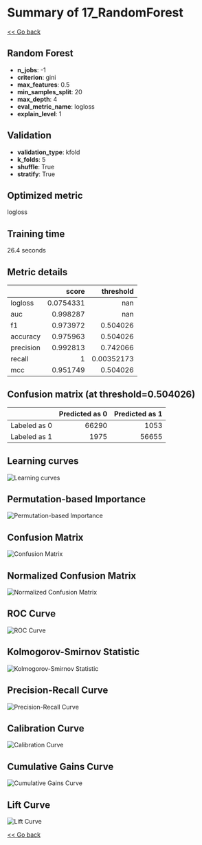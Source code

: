 # Summary of 17_RandomForest

[<< Go back](../README.md)


## Random Forest
- **n_jobs**: -1
- **criterion**: gini
- **max_features**: 0.5
- **min_samples_split**: 20
- **max_depth**: 4
- **eval_metric_name**: logloss
- **explain_level**: 1

## Validation
 - **validation_type**: kfold
 - **k_folds**: 5
 - **shuffle**: True
 - **stratify**: True

## Optimized metric
logloss

## Training time

26.4 seconds

## Metric details
|           |     score |    threshold |
|:----------|----------:|-------------:|
| logloss   | 0.0754331 | nan          |
| auc       | 0.998287  | nan          |
| f1        | 0.973972  |   0.504026   |
| accuracy  | 0.975963  |   0.504026   |
| precision | 0.992813  |   0.742066   |
| recall    | 1         |   0.00352173 |
| mcc       | 0.951749  |   0.504026   |


## Confusion matrix (at threshold=0.504026)
|              |   Predicted as 0 |   Predicted as 1 |
|:-------------|-----------------:|-----------------:|
| Labeled as 0 |            66290 |             1053 |
| Labeled as 1 |             1975 |            56655 |

## Learning curves
![Learning curves](learning_curves.png)

## Permutation-based Importance
![Permutation-based Importance](permutation_importance.png)
## Confusion Matrix

![Confusion Matrix](confusion_matrix.png)


## Normalized Confusion Matrix

![Normalized Confusion Matrix](confusion_matrix_normalized.png)


## ROC Curve

![ROC Curve](roc_curve.png)


## Kolmogorov-Smirnov Statistic

![Kolmogorov-Smirnov Statistic](ks_statistic.png)


## Precision-Recall Curve

![Precision-Recall Curve](precision_recall_curve.png)


## Calibration Curve

![Calibration Curve](calibration_curve_curve.png)


## Cumulative Gains Curve

![Cumulative Gains Curve](cumulative_gains_curve.png)


## Lift Curve

![Lift Curve](lift_curve.png)



[<< Go back](../README.md)
